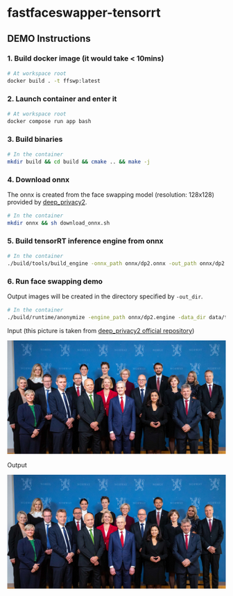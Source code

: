 # fastfaceswapper-tensorrt

## DEMO Instructions

### 1. Build docker image (it would take < 10mins)

```bash
# At workspace root
docker build . -t ffswp:latest
```

### 2. Launch container and enter it

```bash
# At workspace root
docker compose run app bash
```

### 3. Build binaries

```bash
# In the container
mkdir build && cd build && cmake .. && make -j
```

### 4. Download onnx

The onnx is created from the face swapping model (resolution: 128x128) provided by [deep_privacy2](https://github.com/hukkelas/deep_privacy2/tree/master/media).

```bash
# In the container
mkdir onnx && sh download_onnx.sh
```

### 5. Build tensorRT inference engine from onnx

```bash
# In the container
./build/tools/build_engine -onnx_path onnx/dp2.onnx -out_path onnx/dp2.engine
```

### 6. Run face swapping demo

Output images will be created in the directory specified by `-out_dir`.

```bash
# In the container
./build/runtime/anonymize -engine_path onnx/dp2.engine -data_dir data/test/dataset -out_dir data/test/output
```

Input (this picture is taken from [deep_privacy2 official repository](https://github.com/hukkelas/deep_privacy2/tree/master/media))

<p align="center">
  <img src="data/test/dataset/images/regjeringen.jpg" alt="input" widt="1280px">
</p>

Output

<p align="center">
  <img src="data/test/output/regjeringen.jpg" alt="input" widt="1280px">
</p>


